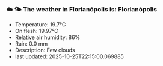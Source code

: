 ### ☁️ 🌤️  The weather in Florianópolis is: Florianópolis

- Temperature: 19.7°C
- On flesh: 19.97°C
- Relative air humidity: 86%
- Rain: 0.0 mm
- Description: Few clouds
- last updated: 2025-10-25T22:15:00.069885
